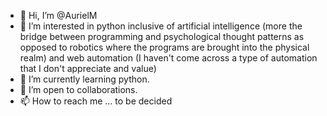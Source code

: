 - 👋 Hi, I’m @AurielM
- 👀 I’m interested in python inclusive of artificial intelligence (more the bridge between programming and psychological thought patterns as opposed to robotics where the programs are brought into the physical realm) and web automation (I haven't come across a type of automation that I don't appreciate and value)
- 🌱 I’m currently learning python.
- 💞️ I’m open to collaborations.
- 📫 How to reach me ... to be decided
